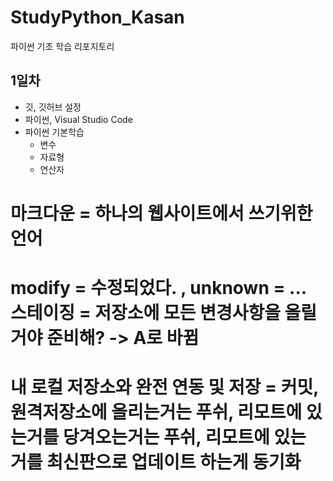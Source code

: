 # StudyPython_Kasan
파이썬 기초 학습 리포지토리

## 1일차
- 깃, 깃허브 설정
- 파이썬, Visual Studio Code
- 파이썬 기본학습
    - 변수
    - 자료형
    - 연산자
# 마크다운 = 하나의 웹사이트에서 쓰기위한 언어
# modify = 수정되었다. , unknown = ... 스테이징 = 저장소에 모든 변경사항을 올릴거야 준비해? -> A로 바뀜
# 내 로컬 저장소와 완전 연동 및 저장 = 커밋, 원격저장소에 올리는거는 푸쉬, 리모트에 있는거를 당겨오는거는 푸쉬, 리모트에 있는 거를 최신판으로 업데이트 하는게 동기화